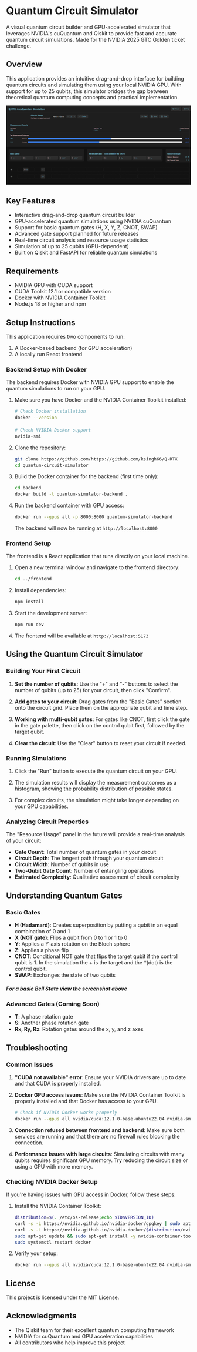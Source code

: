 # Quantum Circuit Simulator

A visual quantum circuit builder and GPU-accelerated simulator that leverages NVIDIA's cuQuantum and Qiskit to provide fast and accurate quantum circuit simulations. Made for the NVIDIA 2025 GTC Golden ticket challenge.

## Overview

This application provides an intuitive drag-and-drop interface for building quantum circuits and simulating them using your local NVIDIA GPU. With support for up to 25 qubits, this simulator bridges the gap between theoretical quantum computing concepts and practical implementation.

![Quantum Circuit Simulator Interface](./images/Bell_State.png)

## Key Features

- Interactive drag-and-drop quantum circuit builder
- GPU-accelerated quantum simulations using NVIDIA cuQuantum
- Support for basic quantum gates (H, X, Y, Z, CNOT, SWAP)
- Advanced gate support planned for future releases
- Real-time circuit analysis and resource usage statistics
- Simulation of up to 25 qubits (GPU-dependent)
- Built on Qiskit and FastAPI for reliable quantum simulations

## Requirements

- NVIDIA GPU with CUDA support
- CUDA Toolkit 12.1 or compatible version
- Docker with NVIDIA Container Toolkit
- Node.js 18 or higher and npm

## Setup Instructions

This application requires two components to run:

1. A Docker-based backend (for GPU acceleration)
2. A locally run React frontend

### Backend Setup with Docker

The backend requires Docker with NVIDIA GPU support to enable the quantum simulations to run on your GPU.

1. Make sure you have Docker and the NVIDIA Container Toolkit installed:

   ```bash
   # Check Docker installation
   docker --version

   # Check NVIDIA Docker support
   nvidia-smi
   ```

2. Clone the repository:

   ```bash
   git clone https://github.com/https://github.com/ksingh66/Q-RTX
   cd quantum-circuit-simulator
   ```

3. Build the Docker container for the backend (first time only):

   ```bash
   cd backend
   docker build -t quantum-simulator-backend .
   ```

4. Run the backend container with GPU access:

   ```bash
   docker run --gpus all -p 8000:8000 quantum-simulator-backend
   ```

   The backend will now be running at `http://localhost:8000`

### Frontend Setup

The frontend is a React application that runs directly on your local machine.

1. Open a new terminal window and navigate to the frontend directory:

   ```bash
   cd ../frontend
   ```

2. Install dependencies:

   ```bash
   npm install
   ```

3. Start the development server:

   ```bash
   npm run dev
   ```

4. The frontend will be available at `http://localhost:5173`

## Using the Quantum Circuit Simulator

### Building Your First Circuit

1. **Set the number of qubits**: Use the "+" and "-" buttons to select the number of qubits (up to 25) for your circuit, then click "Confirm".

2. **Add gates to your circuit**: Drag gates from the "Basic Gates" section onto the circuit grid. Place them on the appropriate qubit and time step.

3. **Working with multi-qubit gates**: For gates like CNOT, first click the gate in the gate palette, then click on the control qubit first, followed by the target qubit.

4. **Clear the circuit**: Use the "Clear" button to reset your circuit if needed.

### Running Simulations

1. Click the "Run" button to execute the quantum circuit on your GPU.

2. The simulation results will display the measurement outcomes as a histogram, showing the probability distribution of possible states.

3. For complex circuits, the simulation might take longer depending on your GPU capabilities.

### Analyzing Circuit Properties

The "Resource Usage" panel in the future will provide a real-time analysis of your circuit:

- **Gate Count**: Total number of quantum gates in your circuit
- **Circuit Depth**: The longest path through your quantum circuit
- **Circuit Width**: Number of qubits in use
- **Two-Qubit Gate Count**: Number of entangling operations
- **Estimated Complexity**: Qualitative assessment of circuit complexity

## Understanding Quantum Gates

### Basic Gates

- **H (Hadamard)**: Creates superposition by putting a qubit in an equal combination of 0 and 1
- **X (NOT gate)**: Flips a qubit from 0 to 1 or 1 to 0
- **Y**: Applies a Y-axis rotation on the Bloch sphere
- **Z**: Applies a phase flip
- **CNOT**: Conditional NOT gate that flips the target qubit if the control qubit is 1. In the simulation the + is the target and the \*(dot) is the control qubit.
- **SWAP**: Exchanges the state of two qubits

##### For a basic Bell State view the screenshot above

### Advanced Gates (Coming Soon)

- **T**: A phase rotation gate
- **S**: Another phase rotation gate
- **Rx, Ry, Rz**: Rotation gates around the x, y, and z axes

## Troubleshooting

### Common Issues

1. **"CUDA not available" error**: Ensure your NVIDIA drivers are up to date and that CUDA is properly installed.

2. **Docker GPU access issues**: Make sure the NVIDIA Container Toolkit is properly installed and that Docker has access to your GPU.

   ```bash
   # Check if NVIDIA Docker works properly
   docker run --gpus all nvidia/cuda:12.1.0-base-ubuntu22.04 nvidia-smi
   ```

3. **Connection refused between frontend and backend**: Make sure both services are running and that there are no firewall rules blocking the connection.

4. **Performance issues with large circuits**: Simulating circuits with many qubits requires significant GPU memory. Try reducing the circuit size or using a GPU with more memory.

### Checking NVIDIA Docker Setup

If you're having issues with GPU access in Docker, follow these steps:

1. Install the NVIDIA Container Toolkit:

   ```bash
   distribution=$(. /etc/os-release;echo $ID$VERSION_ID)
   curl -s -L https://nvidia.github.io/nvidia-docker/gpgkey | sudo apt-key add -
   curl -s -L https://nvidia.github.io/nvidia-docker/$distribution/nvidia-docker.list | sudo tee /etc/apt/sources.list.d/nvidia-docker.list
   sudo apt-get update && sudo apt-get install -y nvidia-container-toolkit
   sudo systemctl restart docker
   ```

2. Verify your setup:
   ```bash
   docker run --gpus all nvidia/cuda:12.1.0-base-ubuntu22.04 nvidia-smi
   ```

## License

This project is licensed under the MIT License.

## Acknowledgments

- The Qiskit team for their excellent quantum computing framework
- NVIDIA for cuQuantum and GPU acceleration capabilities
- All contributors who help improve this project
